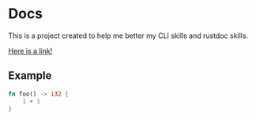 # Docs

This is a project created to help me better my CLI skills and rustdoc skills. 

[Here is a link!](https://www.rust-lang.org)

## Example

```rust
fn foo() -> i32 {
    1 + 1
}
```
